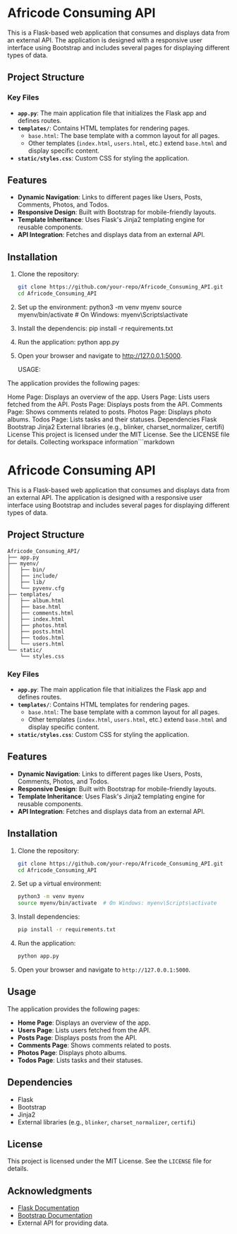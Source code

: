 # Africode Consuming API

This is a Flask-based web application that consumes and displays data from an external API. The application is designed with a responsive user interface using Bootstrap and includes several pages for displaying different types of data.

## Project Structure

### Key Files

- **`app.py`**: The main application file that initializes the Flask app and defines routes.
- **`templates/`**: Contains HTML templates for rendering pages.
  - `base.html`: The base template with a common layout for all pages.
  - Other templates (`index.html`, `users.html`, etc.) extend `base.html` and display specific content.
- **`static/styles.css`**: Custom CSS for styling the application.

## Features

- **Dynamic Navigation**: Links to different pages like Users, Posts, Comments, Photos, and Todos.
- **Responsive Design**: Built with Bootstrap for mobile-friendly layouts.
- **Template Inheritance**: Uses Flask's Jinja2 templating engine for reusable components.
- **API Integration**: Fetches and displays data from an external API.

## Installation

1. Clone the repository:
   ```bash
   git clone https://github.com/your-repo/Africode_Consuming_API.git
   cd Africode_Consuming_API
2. Set up the environment:
   python3 -m venv myenv
   source myenv/bin/activate  # On Windows: myenv\Scripts\activate
3. Install the dependencis:
   pip install -r requirements.txt
4. Run the application:
   python app.py
5. Open your browser and navigate to http://127.0.0.1:5000.

   USAGE:
   
The application provides the following pages:

Home Page: Displays an overview of the app.
Users Page: Lists users fetched from the API.
Posts Page: Displays posts from the API.
Comments Page: Shows comments related to posts.
Photos Page: Displays photo albums.
Todos Page: Lists tasks and their statuses.
Dependencies
Flask
Bootstrap
Jinja2
External libraries (e.g., blinker, charset_normalizer, certifi)
License
This project is licensed under the MIT License. See the LICENSE file for details.
Collecting workspace information```markdown
# Africode Consuming API

This is a Flask-based web application that consumes and displays data from an external API. The application is designed with a responsive user interface using Bootstrap and includes several pages for displaying different types of data.

## Project Structure

```
Africode_Consuming_API/
├── app.py
├── myenv/
│   ├── bin/
│   ├── include/
│   ├── lib/
│   └── pyvenv.cfg
├── templates/
│   ├── album.html
│   ├── base.html
│   ├── comments.html
│   ├── index.html
│   ├── photos.html
│   ├── posts.html
│   ├── todos.html
│   └── users.html
└── static/
    └── styles.css
```

### Key Files

- **`app.py`**: The main application file that initializes the Flask app and defines routes.
- **`templates/`**: Contains HTML templates for rendering pages.
  - `base.html`: The base template with a common layout for all pages.
  - Other templates (`index.html`, `users.html`, etc.) extend `base.html` and display specific content.
- **`static/styles.css`**: Custom CSS for styling the application.

## Features

- **Dynamic Navigation**: Links to different pages like Users, Posts, Comments, Photos, and Todos.
- **Responsive Design**: Built with Bootstrap for mobile-friendly layouts.
- **Template Inheritance**: Uses Flask's Jinja2 templating engine for reusable components.
- **API Integration**: Fetches and displays data from an external API.

## Installation

1. Clone the repository:
   ```bash
   git clone https://github.com/your-repo/Africode_Consuming_API.git
   cd Africode_Consuming_API
   ```

2. Set up a virtual environment:
   ```bash
   python3 -m venv myenv
   source myenv/bin/activate  # On Windows: myenv\Scripts\activate
   ```

3. Install dependencies:
   ```bash
   pip install -r requirements.txt
   ```

4. Run the application:
   ```bash
   python app.py
   ```

5. Open your browser and navigate to `http://127.0.0.1:5000`.

## Usage

The application provides the following pages:

- **Home Page**: Displays an overview of the app.
- **Users Page**: Lists users fetched from the API.
- **Posts Page**: Displays posts from the API.
- **Comments Page**: Shows comments related to posts.
- **Photos Page**: Displays photo albums.
- **Todos Page**: Lists tasks and their statuses.

## Dependencies

- Flask
- Bootstrap
- Jinja2
- External libraries (e.g., `blinker`, `charset_normalizer`, `certifi`)

## License

This project is licensed under the MIT License. See the `LICENSE` file for details.

## Acknowledgments

- [Flask Documentation](https://flask.palletsprojects.com/)
- [Bootstrap Documentation](https://getbootstrap.com/)
- External API for providing data.
```
